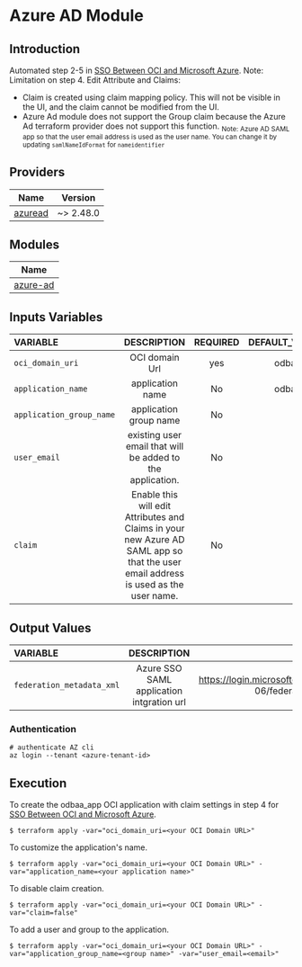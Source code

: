 # Azure AD Module 
## Introduction 
Automated step 2-5 in [SSO Between OCI and Microsoft Azure](https://docs.oracle.com/en-us/iaas/Content/Identity/tutorials/azure_ad/sso_azure/azure_sso.htm).
Note: Limitation on step 4. Edit Attribute and Claims:
* Claim is created using claim mapping policy. This will not be visible in the UI, and the claim cannot be modified from the UI.
* Azure Ad module does not support the Group claim because the Azure Ad terraform provider does not support this function.
<sub>Note: Azure AD SAML app so that the user email address is used as the user name. You can change it by updating `samlNameIdFormat` for `nameidentifier`<sub>

## Providers

| Name | Version |
|------|---------|
| [azuread](https://registry.terraform.io/providers/hashicorp/azuread/latest) | ~> 2.48.0 |


## Modules
| Name                    |
|-------------------------|
| [azure-ad](../azure-ad) |

## Inputs Variables
| VARIABLE |                        DESCRIPTION                         | REQUIRED | DEFAULT_VALUE |                                              SAMPLE VALUE |
|:---------|:----------------------------------------------------------:|:--------:|--------------:|--------------------------------------------------------:|
|`oci_domain_uri`|                       OCI domain Url                       |   yes    |     odbaa_app | https://idcs-<unique_ID>.identity.oraclecloud.com:443/fed |
|`application_name`|                      application name                      |    No    |     odbaa_app |                                                         |
|`application_group_name`|                   application group name                   |    No    |            "" | "odbaa" |
|`user_email`| existing user email that will be added to the application. |    No    |            "" |  |
|`claim`| Enable this will edit Attributes and Claims in your new Azure AD SAML app so that the user email address is used as the user name. |    No    | true |  |
## Output Values
| VARIABLE |                        DESCRIPTION                         |                                                    SAMPLE VALUE                                                    |
|:---------|:----------------------------------------------------------:|:------------------------------------------------------------------------------------------------------------------:|
|`federation_metadata_xml`|  Azure SSO SAML application intgration url | https://login.microsoftonline.com/<unique_ID>/federationmetadata/2007-06/federationmetadata.xml?appid=<unique_ID>  |


### Authentication
```
# authenticate AZ cli
az login --tenant <azure-tenant-id>
```

## Execution
To create the odbaa_app OCI application with claim settings in step 4 for [SSO Between OCI and Microsoft Azure](https://docs.oracle.com/en-us/iaas/Content/Identity/tutorials/azure_ad/sso_azure/azure_sso.htm).
```
$ terraform apply -var="oci_domain_uri=<your OCI Domain URL>"
```

To customize the application's name.
```
$ terraform apply -var="oci_domain_uri=<your OCI Domain URL>" -var="application_name=<your application name>"
```
To disable claim creation. 
```
$ terraform apply -var="oci_domain_uri=<your OCI Domain URL>" -var="claim=false"
```

To add a user and group to the application. 
```
$ terraform apply -var="oci_domain_uri=<your OCI Domain URL>" -var="application_group_name=<group name>" -var="user_email=<email>" 
```

